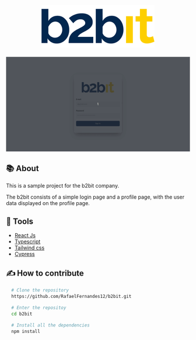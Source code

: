 <h1 align='center'>
  <img src='./src/assets/B2Bit Logo.png' alt='show a "b2b" with a dark blue color and a "it" right next to it with painted in yellow, these words represent the b2bit logo'/>
</h1>

<img src='./src/assets/b2bit.gif' />

## 📚 About
This is a sample project for the b2bit company.

The b2bit consists of a simple login page and a profile page, with the user data displayed on the profile page.

## 🔨 Tools
- [React Js](https://react.dev/)
- [Typescript](https://www.typescriptlang.org/)
- [Tailwind css](https://tailwindcss.com/)
- [Cypress](https://www.cypress.io/)

## ✍️ How to contribute

```bash
  # Clone the repository
  https://github.com/RafaelFernandes12/b2bit.git
```
```bash
  # Enter the repositoy
  cd b2bit
```
```bash
  # Install all the dependencies
  npm install
```

